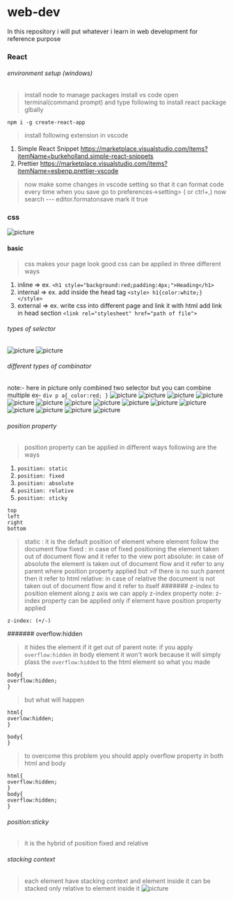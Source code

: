 # web-dev
In this repository i will put whatever i learn in web development for reference purpose


### React
###### environment setup (windows)
>install node to manage packages
>install vs code
> open terminal(command prompt) and type following to install react package glbally
``` 
npm i -g create-react-app
```
>install following extension in vscode
1. Simple React Snippet https://marketplace.visualstudio.com/items?itemName=burkeholland.simple-react-snippets
2. Prettier https://marketplace.visualstudio.com/items?itemName=esbenp.prettier-vscode
>now make some changes in vscode setting so that it can format code every time when you save 
>go to   preferences->setting> ( or ctrl+,)
>now search  ---     editor.formatonsave  mark it true
### css

![picture](https://content.linkedin.com/content/dam/me/learning/blog/2016/september/CSS.jpg)

#### basic
> css makes your page look good
> css can be applied in three different ways
1. inline    => 
ex. ```<h1 style="background:red;padding:4px;">Heading</h1>```
2. internal  => 
ex. add inside the head tag  ```<style> h1{color:white;} </style>```
3. external  => 
ex. write css into different page and link it with html  add link in head section 
```<link rel="stylesheet" href="path of file">```
###### types of selector
![picture](https://github.com/cipher-text/web-dev/blob/master/readme-images/selector-img1.png)
![picture](https://github.com/cipher-text/web-dev/blob/master/readme-images/selector-img2.png)
###### different types of combinator
note:- here in picture only combined two selector but you can combine multiple
ex-   ```div p a{
      color:red;
         }```
![picture](https://github.com/cipher-text/web-dev/blob/master/readme-images/combinator-img1.png)
![picture](https://github.com/cipher-text/web-dev/blob/master/readme-images/combinator-img2.png)
![picture](https://github.com/cipher-text/web-dev/blob/master/readme-images/combinator-img3.png)
![picture](https://github.com/cipher-text/web-dev/blob/master/readme-images/combinator-img4.png)
![picture](https://github.com/cipher-text/web-dev/blob/master/readme-images/combinator-img5.png)
![picture](https://github.com/cipher-text/web-dev/blob/master/readme-images/combinator-img6.png)
![picture](https://github.com/cipher-text/web-dev/blob/master/readme-images/specificity.png)
![picture](https://github.com/cipher-text/web-dev/blob/master/readme-images/shorthand-prop.png)
![picture](https://github.com/cipher-text/web-dev/blob/master/readme-images/margin-collapsing.png)
![picture](https://github.com/cipher-text/web-dev/blob/master/readme-images/Screenshot%20(453).png)
![picture](https://github.com/cipher-text/web-dev/blob/master/readme-images/Screenshot%20(458).png)
![picture](https://github.com/cipher-text/web-dev/blob/master/readme-images/Screenshot%20(459).png)
![picture](https://github.com/cipher-text/web-dev/blob/master/readme-images/Screenshot%20(460).png)
![picture](https://github.com/cipher-text/web-dev/blob/master/readme-images/Screenshot%20(462).png)
![picture](https://github.com/cipher-text/web-dev/blob/master/readme-images/Screenshot%20(465).png)
###### position property
> position property can be applied in different ways following are the ways
1. ```position: static ```
2. ```position: fixed  ```
3. ```position: absolute ```
4. ```position: relative ```
5. ```position: sticky ```

 ```
 top 
 left
 right
 bottom
 ```
 
 
>static : it is the default position of element where element follow the document flow
>fixed : in case of fixed positioning the element taken out of document flow and it refer to the view port
>absolute: in case of absolute the element is taken out of document flow and it refer to any parent where position property applied but >if there is no such parent then it refer to html
>relative: in case of relative the document is not taken out of document flow and it refer to itself
####### z-index
>to position element along z axis  we can apply z-index property
>note: z-index property can be applied only if element have position property applied
```
z-index: (+/-)
```


####### overflow:hidden
>it hides the element if it get out of parent
>note: if you apply ```overflow:hidden``` in body element it won't work because it will simply plass the ```overflow:hidded``` to the html element
> so what you made
```
body{
overflow:hidden;
}
```
> but what will happen
```
html{
overlow:hidden;
}

body{
}
```
>to overcome this problem you should apply overflow property in both html and body
```
html{
overflow:hidden;
}
body{
overflow:hidden;
}
```
###### position:sticky
> it is the hybrid of position fixed and relative

###### stacking context
> each element have stacking context and element inside it can be stacked only relative to element inside it
![picture](https://github.com/cipher-text/web-dev/blob/master/readme-images/Screenshot%20(467).png)
